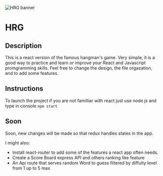 ![HRG banner](https://github.com/sitedevente/HRG/blob/master/public/HRG.png?raw=true)

# HRG

## Description

This is a react version of the famous hangman's game.
Very simple, it is a good way to practice and learn or improve your React and Javascript promgramming skills.
Feel free to change the design, the file orgazation, and to add some features.

## Instructions

To launch the project if you are not familliar with react just use node js and type in console `npm start`

## Soon

Soon, new changes will be made so that redux handles states in the app.

I might also: 
 - Install react-router to add some of the features a react app often needs.
 - Create a Score Board express API and others ranking like feature
 - An Api route that serves random Word to guess filtered by diffulty level from 1 up to 5 max
